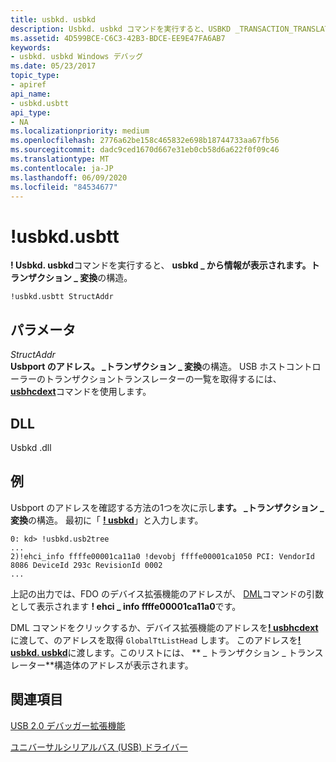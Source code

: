 ```yaml
---
title: usbkd. usbkd
description: Usbkd. usbkd コマンドを実行すると、USBKD _TRANSACTION_TRANSLATOR 構造の情報が表示されます。
ms.assetid: 4D599BCE-C6C3-42B3-BDCE-EE9E47FA6AB7
keywords:
- usbkd. usbkd Windows デバッグ
ms.date: 05/23/2017
topic_type:
- apiref
api_name:
- usbkd.usbtt
api_type:
- NA
ms.localizationpriority: medium
ms.openlocfilehash: 2776a62be158c465832e698b18744733aa67fb56
ms.sourcegitcommit: dadc9ced1670d667e31eb0cb58d6a622f0f09c46
ms.translationtype: MT
ms.contentlocale: ja-JP
ms.lasthandoff: 06/09/2020
ms.locfileid: "84534677"
---
```

# <a name="usbkdusbtt"></a>!usbkd.usbtt


**! Usbkd. usbkd**コマンドを実行すると、 **usbkd \_ から情報が表示されます。トランザクション \_ 変換**の構造。

```dbgcmd
!usbkd.usbtt StructAddr
```

## <a name="span-idddk__devobj_dbgspanspan-idddk__devobj_dbgspanparameters"></a><span id="ddk__devobj_dbg"></span><span id="DDK__DEVOBJ_DBG"></span>パラメータ


<span id="_______StructAddr______"></span><span id="_______structaddr______"></span><span id="_______STRUCTADDR______"></span>*StructAddr*   
**Usbport のアドレス。 \_トランザクション \_ 変換**の構造。 USB ホストコントローラーのトランザクショントランスレーターの一覧を取得するには、 [**usbhcdext**](-usbkd-usbhcdext.md)コマンドを使用します。

## <a name="span-iddllspanspan-iddllspandll"></a><span id="DLL"></span><span id="dll"></span>DLL


Usbkd .dll

<a name="examples"></a>例
--------

Usbport のアドレスを確認する方法の1つを次に示し**ます。 \_トランザクション \_ 変換**の構造。 最初に「 [**! usbkd**](-usbkd-usb2tree.md)」と入力します。

```dbgcmd
0: kd> !usbkd.usb2tree
...
2)!ehci_info ffffe00001ca11a0 !devobj ffffe00001ca1050 PCI: VendorId 8086 DeviceId 293c RevisionId 0002 
...
```

上記の出力では、FDO のデバイス拡張機能のアドレスが、 [DML](debugger-markup-language-commands.md)コマンドの引数として表示されます **! ehci \_ info ffffe00001ca11a0**です。

DML コマンドをクリックするか、デバイス拡張機能のアドレスを[**! usbhcdext**](-usbkd-usbhcdext.md)に渡して、のアドレスを取得 `GlobalTtListHead` します。 このアドレスを[**! usbkd. usbkd**](-usbkd-usblist.md)に渡します。このリストには、 ** \_ トランザクション \_ トランスレーター**構造体のアドレスが表示されます。

## <a name="span-idsee_alsospansee-also"></a><span id="see_also"></span>関連項目


[USB 2.0 デバッガー拡張機能](usb-2-0-extensions.md)

[ユニバーサルシリアルバス (USB) ドライバー](https://docs.microsoft.com/windows-hardware/drivers/usbcon/)

 

 






